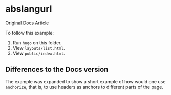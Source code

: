 # abslangurl

[Original Docs Article](https://gohugo.io/functions/absurl/)

To follow this example:
1. Run `hugo` on this folder.
2. View `layouts/list.html`.
3. View `public/index.html`.

## Differences to the Docs version

The example was expanded to show a short example of how would one use `anchorize`, that is, to use headers as anchors to different parts of the page.